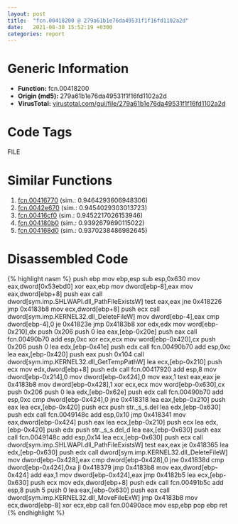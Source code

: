 ```yaml
---
layout: post
title:  "fcn.00418200 @ 279a61b1e76da49531f1f16fd1102a2d"
date:   2021-08-30 15:52:19 +0300
categories: report
---
```


# Generic Information
- **Function:** fcn.00418200
- **Origin (md5):** 279a61b1e76da49531f1f16fd1102a2d
- **VirusTotal:** [virustotal.com/gui/file/279a61b1e76da49531f1f16fd1102a2d][virustotal_ref]

# Code Tags
<span class="tag" id="FILE">FILE</span>


# Similar Functions

1. [fcn.00416770][similar_1_ref] (sim.: 0.9464293606948306)
2. [fcn.0042e670][similar_2_ref] (sim.: 0.9454029303013723)
3. [fcn.00416cf0][similar_3_ref] (sim.: 0.9452217026153946)
4. [fcn.004180b0][similar_4_ref] (sim.: 0.9392679690115022)
5. [fcn.004168d0][similar_5_ref] (sim.: 0.9370238486982645)


# Disassembled Code

{% highlight nasm %}
push ebp
mov ebp,esp
sub esp,0x630
mov eax,dword[0x53ebd0]
xor eax,ebp
mov dword[ebp-8],eax
mov eax,dword[ebp+8]
push eax
call dword[sym.imp.SHLWAPI.dll_PathFileExistsW]
test eax,eax
jne 0x418226
jmp 0x4183b8
mov ecx,dword[ebp+8]
push ecx
call dword[sym.imp.KERNEL32.dll_DeleteFileW]
mov dword[ebp-4],eax
cmp dword[ebp-4],0
je 0x41823e
jmp 0x4183b8
xor edx,edx
mov word[ebp-0x210],dx
push 0x206
push 0
lea eax,[ebp-0x20e]
push eax
call fcn.00490b70
add esp,0xc
xor ecx,ecx
mov word[ebp-0x420],cx
push 0x206
push 0
lea edx,[ebp-0x41e]
push edx
call fcn.00490b70
add esp,0xc
lea eax,[ebp-0x420]
push eax
push 0x104
call dword[sym.imp.KERNEL32.dll_GetTempPathW]
lea ecx,[ebp-0x210]
push ecx
mov edx,dword[ebp+8]
push edx
call fcn.00417920
add esp,8
mov dword[ebp-0x214],0
mov dword[ebp-0x424],0
mov eax,1
test eax,eax
je 0x4183b8
mov dword[ebp-0x428],1
xor ecx,ecx
mov word[ebp-0x630],cx
push 0x206
push 0
lea edx,[ebp-0x62e]
push edx
call fcn.00490b70
add esp,0xc
cmp dword[ebp-0x424],0
jne 0x418318
lea eax,[ebp-0x210]
push eax
lea ecx,[ebp-0x420]
push ecx
push str._s_s.del
lea edx,[ebp-0x630]
push edx
call fcn.0049148c
add esp,0x10
jmp 0x418341
mov eax,dword[ebp-0x424]
push eax
lea ecx,[ebp-0x210]
push ecx
lea edx,[ebp-0x420]
push edx
push str._s_s.del_d
lea eax,[ebp-0x630]
push eax
call fcn.0049148c
add esp,0x14
lea ecx,[ebp-0x630]
push ecx
call dword[sym.imp.SHLWAPI.dll_PathFileExistsW]
test eax,eax
je 0x418365
lea edx,[ebp-0x630]
push edx
call dword[sym.imp.KERNEL32.dll_DeleteFileW]
mov dword[ebp-0x428],eax
cmp dword[ebp-0x428],0
jne 0x41838d
cmp dword[ebp-0x424],0xa
jl 0x418379
jmp 0x4183b8
mov eax,dword[ebp-0x424]
add eax,1
mov dword[ebp-0x424],eax
jmp 0x4182b5
lea ecx,[ebp-0x630]
push ecx
mov edx,dword[ebp+8]
push edx
call fcn.00491b5c
add esp,8
push 5
push 0
lea eax,[ebp-0x630]
push eax
call dword[sym.imp.KERNEL32.dll_MoveFileExW]
jmp 0x4183b8
mov ecx,dword[ebp-8]
xor ecx,ebp
call fcn.00490ace
mov esp,ebp
pop ebp
ret 
{% endhighlight %}


[similar_1_ref]: /report/fcn.00416770@279a61b1e76da49531f1f16fd1102a2d
[similar_2_ref]: /report/fcn.0042e670@279a61b1e76da49531f1f16fd1102a2d
[similar_3_ref]: /report/fcn.00416cf0@279a61b1e76da49531f1f16fd1102a2d
[similar_4_ref]: /report/fcn.004180b0@279a61b1e76da49531f1f16fd1102a2d
[similar_5_ref]: /report/fcn.004168d0@279a61b1e76da49531f1f16fd1102a2d
[virustotal_ref]: https://www.virustotal.com/gui/file/279a61b1e76da49531f1f16fd1102a2d